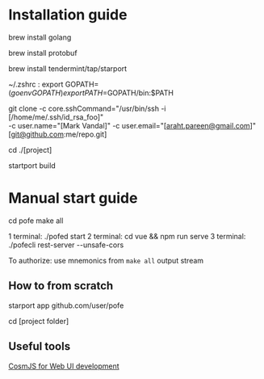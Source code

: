 # Installation guide

brew install golang

brew install protobuf 

brew install tendermint/tap/starport 

~/.zshrc :
export GOPATH=$(go env GOPATH)
export PATH=$GOPATH/bin:$PATH

git clone -c core.sshCommand="/usr/bin/ssh -i [/home/me/.ssh/id_rsa_foo]" \
-c user.name="[Mark Vandal]" -c user.email="[araht.pareen@gmail.com]" [git@github.com:me/repo.git]

cd ./[project]

startport build

# Manual start guide
cd pofe
make all

1 terminal: ./pofed start
2 terminal: cd vue && npm run serve
3 terminal: ./pofecli rest-server --unsafe-cors

To authorize: use mnemonics from `make all` output stream

## How to from scratch

starport app github.com/user/pofe

cd [project folder]


## Useful tools
[CosmJS for Web UI development](https://github.com/cosmos/cosmjs)
